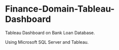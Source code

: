 # Finance-Domain-Tableau-Dashboard

Tableau Dashboard on Bank Loan Database.

Using Microsoft SQL Server and Tableau.
